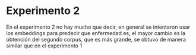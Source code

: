# Experimento 2
En el experimento 2 no hay mucho que decir, en general se intentaron usar los embeddings para predecir que enfermedad es, el mayor cambio es la obtención del segundo corpus, que es más grande, se obtuvo de manera similar que en el experimento 1